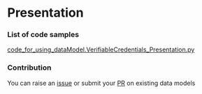 # Presentation

### List of code samples 

<!-- 50-List of code -->

<!-- [code entry](link) -->
[code_for_using_dataModel.VerifiableCredentials_Presentation.py](https://github.com/smart-data-models/dataModel.VerifiableCredentials/blob/master/Presentation/code/code_for_using_dataModel.VerifiableCredentials_Presentation.py)


<!-- /50-List of code -->

### Contribution
You can raise an [issue](https://github.com/smart-data-models/dataModel.VerifiableCredentials/issues) or submit your [PR](https://github.com/smart-data-models/dataModel.VerifiableCredentials/pulls) on existing data models
